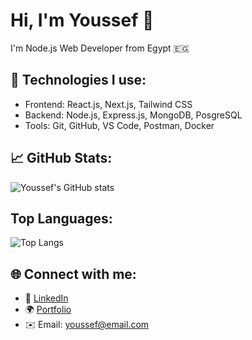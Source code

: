 # Hi, I'm Youssef 👋

I'm Node.js Web Developer from Egypt 🇪🇬

## 🚀 Technologies I use:
- Frontend: React.js, Next.js, Tailwind CSS
- Backend: Node.js, Express.js, MongoDB, PosgreSQL
- Tools: Git, GitHub, VS Code, Postman, Docker

## 📈 GitHub Stats:
![Youssef's GitHub stats](https://github-readme-stats.vercel.app/api?username=Youssef-joe&show_icons=true&theme=tokyonight)

## Top Languages: 
![Top Langs](https://github-readme-stats.vercel.app/api/top-langs/?username=Youssef-joe&layout=compact)


## 🌐 Connect with me:
- 💼 [LinkedIn]([https://www.linkedin.com/in/your-link/](https://www.linkedin.com/in/youssef-ali-7792b21b3/))
- 🌍 [Portfolio](#)
- ✉️ Email: youssef@email.com

